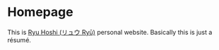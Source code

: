 # Homepage

This is [Ryu Hoshi (リュウ Ryū)](https://github.com/binary-studio-academy/stage-2-how-developers-work/tree/master/ryu) personal website. Basically this is just a résumé.
